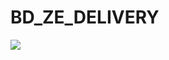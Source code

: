 # BD_ZE_DELIVERY
<img src="![image](https://github.com/CauaRheris/BD_ZE_DELIVERY/assets/145274371/1c94f428-a874-4e21-a747-8181806a5b39)"/>
